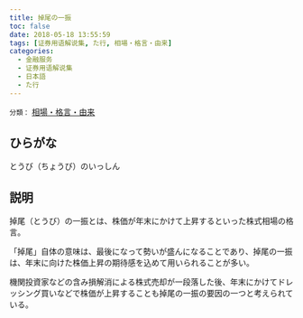 ```yaml
---
title: 掉尾の一振
toc: false
date: 2018-05-18 13:55:59
tags: [证券用语解说集, た行, 相場・格言・由来]
categories:
  - 金融服务
  - 证券用语解说集
  - 日本語
  - た行
---
```


`分類：` [相場・格言・由来](/tags/相場・格言・由来/)

## ひらがな

とうび（ちょうび）のいっしん

## 説明

掉尾（とうび）の一振とは、株価が年末にかけて上昇するといった株式相場の格言。

「掉尾」自体の意味は、最後になって勢いが盛んになることであり、掉尾の一振は、年末に向けた株価上昇の期待感を込めて用いられることが多い。

機関投資家などの含み損解消による株式売却が一段落した後、年末にかけてドレッシング買いなどで株価が上昇することも掉尾の一振の要因の一つと考えられている。
